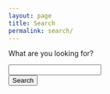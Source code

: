 ```yaml
---
layout: page
title: Search
permalink: search/
---
```




<p>What are you looking for?</p>    

<input id="search" type="text" value="" class="form-control" onkeydown="if (event.keyCode == 13) doSearch()"/>

<div>
<input id="searchBtn" type="submit" class="btn" onclick="doSearch()" value="Search">
</div>

<div id="output"></div>

<script type="text/javascript" src="{{ site.baseurl }}public/js/search.js"></script>